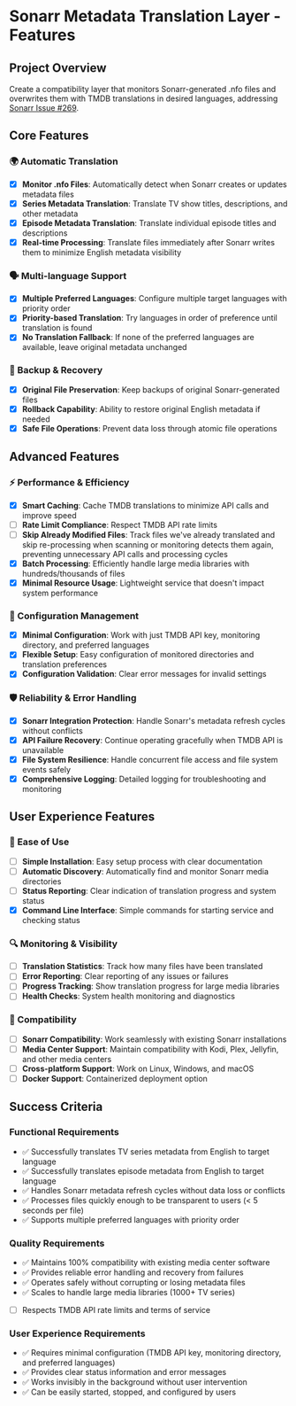 # Sonarr Metadata Translation Layer - Features

## Project Overview
Create a compatibility layer that monitors Sonarr-generated .nfo files and overwrites them with TMDB translations in desired languages, addressing [Sonarr Issue #269](https://github.com/Sonarr/Sonarr/issues/269).

## Core Features

### 🌍 Automatic Translation
- [x] **Monitor .nfo Files**: Automatically detect when Sonarr creates or updates metadata files
- [x] **Series Metadata Translation**: Translate TV show titles, descriptions, and other metadata
- [x] **Episode Metadata Translation**: Translate individual episode titles and descriptions
- [x] **Real-time Processing**: Translate files immediately after Sonarr writes them to minimize English metadata visibility

### 🗣️ Multi-language Support
- [x] **Multiple Preferred Languages**: Configure multiple target languages with priority order
- [x] **Priority-based Translation**: Try languages in order of preference until translation is found
- [x] **No Translation Fallback**: If none of the preferred languages are available, leave original metadata unchanged

### 💾 Backup & Recovery
- [x] **Original File Preservation**: Keep backups of original Sonarr-generated files
- [x] **Rollback Capability**: Ability to restore original English metadata if needed
- [x] **Safe File Operations**: Prevent data loss through atomic file operations

## Advanced Features

### ⚡ Performance & Efficiency
- [x] **Smart Caching**: Cache TMDB translations to minimize API calls and improve speed
- [ ] **Rate Limit Compliance**: Respect TMDB API rate limits
- [ ] **Skip Already Modified Files**: Track files we've already translated and skip re-processing when scanning or monitoring detects them again, preventing unnecessary API calls and processing cycles
- [x] **Batch Processing**: Efficiently handle large media libraries with hundreds/thousands of files
- [x] **Minimal Resource Usage**: Lightweight service that doesn't impact system performance

### 🔧 Configuration Management
- [x] **Minimal Configuration**: Work with just TMDB API key, monitoring directory, and preferred languages
- [x] **Flexible Setup**: Easy configuration of monitored directories and translation preferences
- [x] **Configuration Validation**: Clear error messages for invalid settings

### 🛡️ Reliability & Error Handling
- [x] **Sonarr Integration Protection**: Handle Sonarr's metadata refresh cycles without conflicts
- [x] **API Failure Recovery**: Continue operating gracefully when TMDB API is unavailable
- [x] **File System Resilience**: Handle concurrent file access and file system events safely
- [x] **Comprehensive Logging**: Detailed logging for troubleshooting and monitoring

## User Experience Features

### 🚀 Ease of Use
- [ ] **Simple Installation**: Easy setup process with clear documentation
- [ ] **Automatic Discovery**: Automatically find and monitor Sonarr media directories
- [ ] **Status Reporting**: Clear indication of translation progress and system status
- [x] **Command Line Interface**: Simple commands for starting service and checking status

### 🔍 Monitoring & Visibility
- [ ] **Translation Statistics**: Track how many files have been translated
- [ ] **Error Reporting**: Clear reporting of any issues or failures
- [ ] **Progress Tracking**: Show translation progress for large media libraries
- [ ] **Health Checks**: System health monitoring and diagnostics

### 🔗 Compatibility
- [ ] **Sonarr Compatibility**: Work seamlessly with existing Sonarr installations
- [ ] **Media Center Support**: Maintain compatibility with Kodi, Plex, Jellyfin, and other media centers
- [ ] **Cross-platform Support**: Work on Linux, Windows, and macOS
- [ ] **Docker Support**: Containerized deployment option

## Success Criteria

### Functional Requirements
- ✅ Successfully translates TV series metadata from English to target language
- ✅ Successfully translates episode metadata from English to target language
- ✅ Handles Sonarr metadata refresh cycles without data loss or conflicts
- ✅ Processes files quickly enough to be transparent to users (< 5 seconds per file)
- ✅ Supports multiple preferred languages with priority order

### Quality Requirements
- ✅ Maintains 100% compatibility with existing media center software
- ✅ Provides reliable error handling and recovery from failures
- ✅ Operates safely without corrupting or losing metadata files
- ✅ Scales to handle large media libraries (1000+ TV series)
- [ ] Respects TMDB API rate limits and terms of service

### User Experience Requirements
- ✅ Requires minimal configuration (TMDB API key, monitoring directory, and preferred languages)
- ✅ Provides clear status information and error messages
- ✅ Works invisibly in the background without user intervention
- ✅ Can be easily started, stopped, and configured by users
